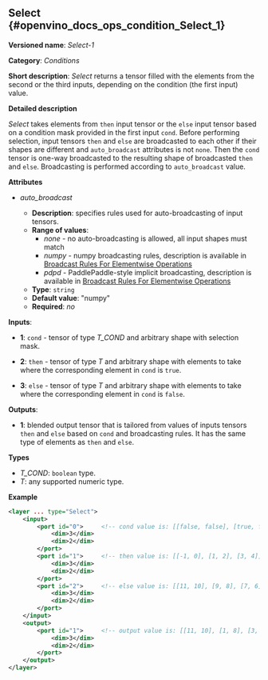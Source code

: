 ## Select <a name="Select"></a> {#openvino_docs_ops_condition_Select_1}

**Versioned name**: *Select-1*

**Category**: *Conditions*

**Short description**: *Select* returns a tensor filled with the elements from the second or the third inputs, depending on the condition (the first input) value.

**Detailed description**

*Select* takes elements from `then` input tensor or the `else` input tensor based on a condition mask
 provided in the first input `cond`. Before performing selection, input tensors `then` and `else` are broadcasted to each other if their shapes are different and `auto_broadcast` attributes is not `none`. Then the `cond` tensor is one-way broadcasted to the resulting shape of broadcasted `then` and `else`. Broadcasting is performed according to `auto_broadcast` value.

**Attributes**

* *auto_broadcast*

  * **Description**: specifies rules used for auto-broadcasting of input tensors.
  * **Range of values**:
    * *none* - no auto-broadcasting is allowed, all input shapes must match
    * *numpy* - numpy broadcasting rules, description is available in [Broadcast Rules For Elementwise Operations](../broadcast_rules.md)
    * *pdpd* - PaddlePaddle-style implicit broadcasting, description is available in [Broadcast Rules For Elementwise Operations](../broadcast_rules.md)
  * **Type**: `string`
  * **Default value**: "numpy"
  * **Required**: *no*


**Inputs**:

* **1**: `cond` - tensor of type *T_COND* and arbitrary shape with selection mask.

* **2**: `then` - tensor of type *T* and arbitrary shape with elements to take where the corresponding element in `cond` is `true`.

* **3**: `else` - tensor of type *T* and arbitrary shape with elements to take where the corresponding element in `cond` is `false`.


**Outputs**:

* **1**: blended output tensor that is tailored from values of inputs tensors `then` and `else` based on `cond` and broadcasting rules. It has the same type of elements as `then` and `else`.

**Types**

* *T_COND*: `boolean` type.
* *T*: any supported numeric type.

**Example**

```xml
<layer ... type="Select">
    <input>
        <port id="0">     <!-- cond value is: [[false, false], [true, false], [true, true]] -->
            <dim>3</dim>
            <dim>2</dim>
        </port>
        <port id="1">     <!-- then value is: [[-1, 0], [1, 2], [3, 4]] -->
            <dim>3</dim>
            <dim>2</dim>
        </port>
        <port id="2">     <!-- else value is: [[11, 10], [9, 8], [7, 6]] -->
            <dim>3</dim>
            <dim>2</dim>
        </port>
    </input>
    <output>
        <port id="1">     <!-- output value is: [[11, 10], [1, 8], [3, 4]] -->
            <dim>3</dim>
            <dim>2</dim>
        </port>
    </output>
</layer>
```